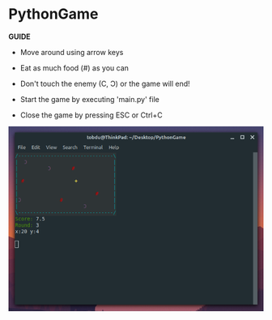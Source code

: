 # PythonGame

__GUIDE__
- Move around using arrow keys
- Eat as much food (#) as you can
- Don't touch the enemy (C, Ɔ) or the game will end!

- Start the game by executing 'main.py' file
- Close the game by pressing ESC or Ctrl+C

![Python Game](https://github.com/tobdu399/PythonGame/blob/master/Pictures/pythongame.png?raw=true)
